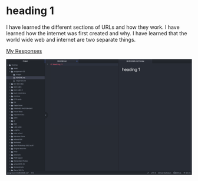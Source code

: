 # heading 1
I have learned the different sections of URLs and how they work.
I have learned how the internet was first created and why.
I have learned that the world wide web and internet are two separate things.

[My Responses](./responses.txt)

![My Screenshot](./images/screenshot.png)
